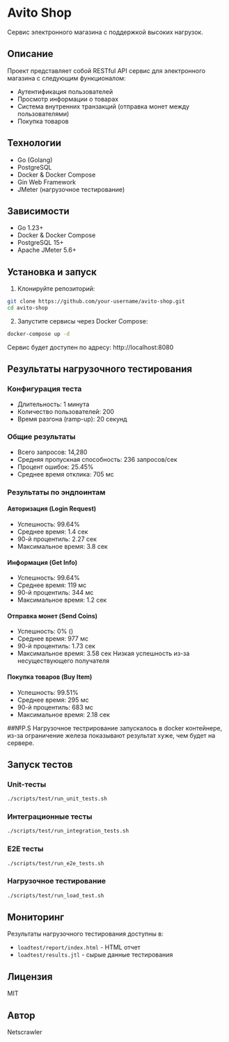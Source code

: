 # Avito Shop

Сервис электронного магазина с поддержкой высоких нагрузок.

## Описание

Проект представляет собой RESTful API сервис для электронного магазина с следующим функционалом:
- Аутентификация пользователей
- Просмотр информации о товарах
- Система внутренних транзакций (отправка монет между пользователями)
- Покупка товаров

## Технологии

- Go (Golang)
- PostgreSQL
- Docker & Docker Compose
- Gin Web Framework
- JMeter (нагрузочное тестирование)

## Зависимости

- Go 1.23+
- Docker & Docker Compose
- PostgreSQL 15+
- Apache JMeter 5.6+

## Установка и запуск

1. Клонируйте репозиторий:
```bash
git clone https://github.com/your-username/avito-shop.git
cd avito-shop
```

2. Запустите сервисы через Docker Compose:
```bash
docker-compose up -d
```

Сервис будет доступен по адресу: http://localhost:8080


## Результаты нагрузочного тестирования

### Конфигурация теста
- Длительность: 1 минута
- Количество пользователей: 200
- Время разгона (ramp-up): 20 секунд

### Общие результаты
- Всего запросов: 14,280
- Средняя пропускная способность: 236 запросов/сек
- Процент ошибок: 25.45%
- Среднее время отклика: 705 мс

### Результаты по эндпоинтам

#### Авторизация (Login Request)
- Успешность: 99.64%
- Среднее время: 1.4 сек
- 90-й процентиль: 2.27 сек
- Максимальное время: 3.8 сек

#### Информация (Get Info)
- Успешность: 99.64%
- Среднее время: 119 мс
- 90-й процентиль: 344 мс
- Максимальное время: 1.2 сек

#### Отправка монет (Send Coins)
- Успешность: 0% ()
- Среднее время: 977 мс
- 90-й процентиль: 1.73 сек
- Максимальное время: 3.58 сек
Низкая успешность из-за несуществующего получателя

#### Покупка товаров (Buy Item)
- Успешность: 99.51%
- Среднее время: 295 мс
- 90-й процентиль: 683 мс
- Максимальное время: 2.18 сек

##№P.S Нагрузочное тестрирование запускалось в docker контейнере, из-за ограничение железа показывают результат хуже, чем будет на сервере. 

## Запуск тестов

### Unit-тесты
```bash
./scripts/test/run_unit_tests.sh
```

### Интеграционные тесты
```bash
./scripts/test/run_integration_tests.sh
```

### E2E тесты
```bash
./scripts/test/run_e2e_tests.sh
```

### Нагрузочное тестирование
```bash
./scripts/test/run_load_test.sh
```

## Мониторинг

Результаты нагрузочного тестирования доступны в:
- `loadtest/report/index.html` - HTML отчет
- `loadtest/results.jtl` - сырые данные тестирования

## Лицензия

MIT

## Автор

Netscrawler

